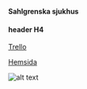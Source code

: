 **Sahlgrenska sjukhus**
#### header H4

  [Trello]
  
  [Trello]: https://trello.com/b/9EBDE9Be/tuesday "Gå till trello"

  [Hemsida]

  [Hemsida]: https://www.youtube.com/watch?v=dQw4w9WgXcQ "Gå till hemsidan"
  
 

![alt text](https://www.syracuse.com/resizer/wLBL8QFA4MT1G7y28rLogRS819Y=/1280x0/smart/advancelocal-adapter-image-uploads.s3.amazonaws.com/image.advance.net/home/adv-media/width2048/img/newyorkupstatecom_national_desk_blog/photo/2016/07/28/surgeryjpg-e10f6c11dab2a6a0.jpg)
